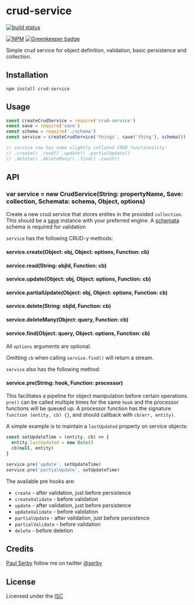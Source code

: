 # crud-service

[![build status](https://travis-ci.org/serby/crud-service.png?branch=master)](http://travis-ci.org/serby/crud-service)

[![NPM](https://nodei.co/npm/crud-service.png)](https://nodei.co/npm/crud-service/) [![Greenkeeper badge](https://badges.greenkeeper.io/serby/crud-service.svg)](https://greenkeeper.io/)

Simple crud service for object definition, validation, basic persistence and collection.


## Installation

    npm install crud-service

## Usage

```js
const createCrudService = require('crud-service')
const save = require('save')
const schema = require('./schema')
const service = createCrudService('things', save('thing'), schema())

// service now has some slightly inflated CRUD functionality:
// .create() .read() .update() .partialUpdate()
// .delete() .deleteMany() .find() .count()
```

## API

### var service = new CrudService(String: propertyName, Save: collection, Schemata: schema, Object, options)

Create a new crud service that stores entites in the provided `collection`. This should be
a [save](https://github.com/serby/save) instance with your preferred engine. A
[schemata](https://github.com/serby/schemata) schema is required for validation

`service` has the following CRUD-y methods:

#### service.create(Object: obj, Object: options, Function: cb)
#### service.read(String: objId, Function: cb)
#### service.update(Object: obj, Object: options, Function: cb)
#### service.partialUpdate(Object: obj, Object: options, Function: cb)
#### service.delete(String: objId, Function: cb)
#### service.deleteMany(Object: query, Function: cb)
#### service.find(Object: query, Object: options, Function: cb)

All `options` arguments are optional.

Omitting `cb` when calling `service.find()` will return a stream.

`service` also has the following method:

#### service.pre(String: hook, Function: processor)

This facilitates a pipeline for object manipulation before certain operations.
`pre()` can be called multiple times for the same `hook` and the processor functions
will be queued up. A processor function has the signature `function (entity, cb) {}`,
and should callback with `cb(err, entity)`.

A simple example is to maintain a `lastUpdated` property on service objects:

```js
const setUpdateTime = (entity, cb) => {
  entity.lastUpdated = new Date()
  cb(null, entity)
}

service.pre('update', setUpdateTime)
service.pre('partialUpdate', setUpdateTime)
```

The available pre hooks are:
- `create` - after validation, just before persistence
- `createValidate` - before validation
- `update` - after validation, just before persistence
- `updateValidate` - before validation
- `partialUpdate` - after validation, just before persistence
- `partialValidate` - before validation
- `delete` - before deletion

## Credits
[Paul Serby](https://github.com/serby/) follow me on twitter [@serby](http://twitter.com/serby)

## License
Licensed under the [ISC](https://opensource.org/licenses/ISC)

